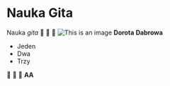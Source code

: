 # Nauka Gita
Nauka *gita*
:hear_no_evil: :see_no_evil:  :speak_no_evil:
![This is an image](https://myoctocat.com/assets/images/base-octocat.svg)
**Dorota**
**Dabrowa**
- Jeden
- Dwa
- Trzy

:hear_no_evil: :see_no_evil:  :speak_no_evil:
**AA**
